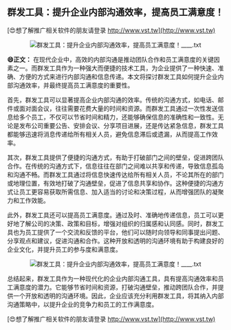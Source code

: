 ## **群发工具：提升企业内部沟通效率，提高员工满意度！**

[😍想了解推广相关软件的朋友请登录 http://www.vst.tw](http://www.vst.tw)

 <center><img src="https://vst.tw/MP4/tuiguang/png/2.png" alt="群发工具：提升企业内部沟通效率，提高员工满意度！____.txt"></center>

**😄正文：**
在现代企业中，高效的内部沟通是推动团队合作和员工满意度的关键因素之一。而群发工具作为一种强大而便捷的技术工具，为企业提供了一种快速、准确、方便的方式来进行内部沟通和信息传递。本文将探讨群发工具如何提升企业内部沟通效率，并最终提高员工满意度的重要性。

首先，群发工具可以显著提高企业内部沟通的效率。传统的沟通方式，如电话、邮件或面对面会议，往往需要花费大量的时间和资源。而群发工具通过一次性发送信息给多个员工，不仅可以节省时间和精力，还能够确保信息的准确性和一致性。无论是发布公司重要公告、安排会议、分享项目进展，还是传达紧急信息，群发工具都能够迅速将消息传递给所有相关人员，避免信息滞后或遗漏，从而提高工作效率。

其次，群发工具提供了便捷的沟通方式，有助于打破部门之间的壁垒，促进跨团队合作。在传统的沟通方式下，信息往往在部门之间难以共享和传递，导致信息孤岛和沟通不畅。而群发工具通过将信息快速传达给所有相关人员，不论其所在的部门或地理位置，有效地打破了沟通壁垒，促进了信息共享和协作。这种便捷的沟通方式让员工更容易获取所需信息、加入适当的讨论和决策过程，从而增强团队的凝聚力和工作效能。

此外，群发工具还可以提高员工满意度。通过及时、准确地传递信息，员工可以更好地了解公司的决策、政策和目标，增强对组织的归属感和认同感。同时，群发工具也为员工提供了一个交流和反馈的平台，他们可以随时向领导和同事提出问题、分享观点和建议，促进沟通和合作。这种开放和透明的沟通环境有助于构建良好的企业文化，并提升员工的参与度和满意度。

 <center><img src="https://vst.tw/MP4/tuiguang/png/1.png" alt="群发工具：提升企业内部沟通效率，提高员工满意度！____.txt"></center>

总结起来，群发工具作为一种现代化的企业内部沟通工具，具有提高沟通效率和员工满意度的潜力。它能够节省时间和资源，打破沟通壁垒，推动跨团队合作，并提供一个开放和透明的沟通环境。因此，企业应该充分利用群发工具，将其纳入内部沟通策略中，以提升企业的竞争力和员工的工作满意度。

[😍想了解推广相关软件的朋友请登录 http://www.vst.tw](http://www.vst.tw)



